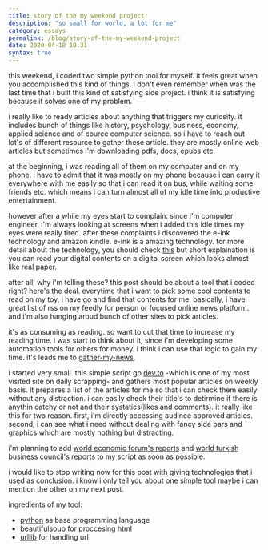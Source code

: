 ```yaml
---
title: story of the my weekend project!
description: "so small for world, a lot for me" 
category: essays
permalink: /blog/story-of-the-my-weekend-project
date: 2020-04-18 10:31
syntax: true
---
```

this weekend, i coded two simple python tool for myself. it feels great when you accomplished this kind of things. i don't even remember when was the last time that i built this kind of satisfying side project. i think it is satisfying because it solves one of my problem.

i really like to ready articles about anything that triggers my curiosity. it includes bunch of things like history, psychology, business, economy, applied science and of cource computer science. so i have to reach out lot's of different resource to gather these article. they are mostly online web articles but sometimes i'm downloading pdfs, docs, epubs etc.

at the beginning, i was reading all of them on my computer and on my phone. i have to admit that it was mostly on my phone because i can carry it everywhere with me easily so that i can read it on bus, while waiting some friends etc. which means i can turn almost all of my idle time into productive entertainment.

however after a while my eyes start to complain. since i'm computer engineer, i'm always looking at screens when i added this idle times my eyes were really tired. after these complaints i discovered the e-ink technology and amazon kindle. e-ink is a amazing technology. for more detail about the technology, you should check [this](https://www.youtube.com/watch?v=oqu1--azm7u) but short explaination is you can read your digital contents on a digital screen which looks almost like real paper.

after all, why i'm telling these? this post should be about a tool that i coded right? here's the deal. everytime that i want to pick some cool contents to read on my toy, i have go and find that contents for me. basically, i have great list of rss on my feedly for person or focused online news platform. and i'm also hanging aroud bunch of other sites to pick articles.

it's as consuming as reading. so want to cut that time to increase my reading time. i was start to think about it, since i'm developing some automation tools for others for money. i think i can use that logic to gain my time. it's leads me to [gather-my-news](https://github.com/cagta/gather-my-news).

i started very small. this simple script go [dev.to](https://dev.to) -which is one of my most visited site on daily scrapping- and gathers most popular articles on weekly basis.
it prepares a list of the articles for me so that i can check them easily without any distraction. i can easily check their title's to detirmine if there is anythin catchy or not and their systatics(likes and comments). it really like this for two reason. first, i'm directly accessing audince approved articles. second, i can see what i need without dealing with fancy side bars and graphics which are mostly nothing but distracting.

i'm planning to add [world economic forum's reports](https://www.weforum.org/reports) and [world turkish business council's reports](http://www.dtik.org.tr/yayinlar) to my script as soon as possible.

i would like to stop writing now for this post with giving technologies that i used as conclusion. i know i only tell you about one simple tool maybe i can mention the other on my next post.

ingredients of my tool:

- [python](https://www.python.org/) as base programming language
- [beautifulsoup](https://www.crummy.com/software/beautifulsoup/) for proccesing html
- [urllib](https://docs.python.org/3/library/urllib.html) for handling url
